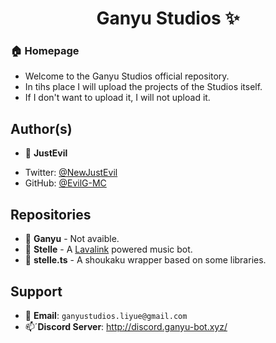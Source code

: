 <h1 align="center">Ganyu Studios ✨</h1>

### 🏠 Homepage

* Welcome to the Ganyu Studios official repository.
* In tihs place I will upload the projects of the Studios itself.
* If I don't want to upload it, I will not upload it.

## Author(s)

- 👤 **JustEvil**

* Twitter: [@NewJustEvil](https://twitter.com/NewJustEvil)
* GitHub: [@EvilG-MC](https://github.com/EvilG-MC)

## Repositories

- 🐐 **Ganyu** - Not avaible.
- 🐐 **Stelle** - A [Lavalink](https://github.com/lavalink-devs/Lavalink) powered music bot.
- 🐐 **stelle.ts** - A shoukaku wrapper based on some libraries.

## Support
- 📧 **Email**: `ganyustudios.liyue@gmail.com`
- 📫´**Discord Server**: http://discord.ganyu-bot.xyz/
